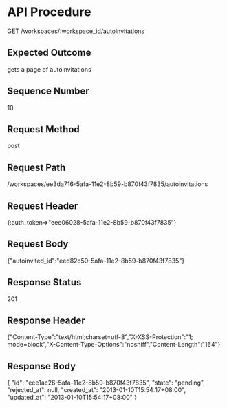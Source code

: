 # API Procedure
GET /workspaces/:workspace_id/autoinvitations
## Expected Outcome
gets a page of autoinvitations
## Sequence Number
10
## Request Method
post
## Request Path
/workspaces/ee3da716-5afa-11e2-8b59-b870f43f7835/autoinvitations
## Request Header
{:auth_token=>"eee06028-5afa-11e2-8b59-b870f43f7835"}
## Request Body
{"autoinvited_id":"eed82c50-5afa-11e2-8b59-b870f43f7835"}

## Response Status
201
## Response Header
{"Content-Type":"text/html;charset=utf-8","X-XSS-Protection":"1; mode=block","X-Content-Type-Options":"nosniff","Content-Length":"164"}

## Response Body
{
  "id": "eee1ac26-5afa-11e2-8b59-b870f43f7835",
  "state": "pending",
  "rejected_at": null,
  "created_at": "2013-01-10T15:54:17+08:00",
  "updated_at": "2013-01-10T15:54:17+08:00"
}
